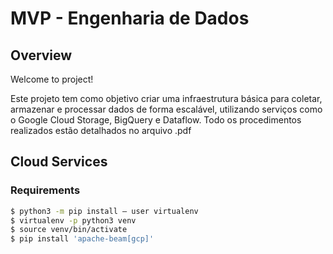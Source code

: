 # MVP - Engenharia de Dados


## Overview

Welcome to project! 

Este projeto tem como objetivo criar uma infraestrutura básica para coletar, armazenar e processar dados de forma escalável, utilizando serviços como o Google Cloud Storage, BigQuery e Dataflow.  Todo os procedimentos realizados estão detalhados no arquivo .pdf 

## Cloud Services





### Requirements
```sh
$ python3 -m pip install — user virtualenv
$ virtualenv -p python3 venv
$ source venv/bin/activate
$ pip install 'apache-beam[gcp]'
